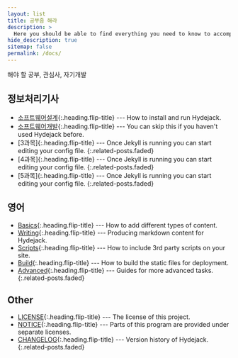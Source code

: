 ```yaml
---
layout: list
title: 공부좀 해라
description: >
  Here you should be able to find everything you need to know to accomplish the most common tasks when blogging with Hydejack.
hide_description: true
sitemap: false
permalink: /docs/
---
```


해야 할 공부, 관심사, 자기개발


## 정보처리기사
* [소프트웨어설계]{:.heading.flip-title} --- How to install and run Hydejack.
* [소프트웨어개발]{:.heading.flip-title} --- You can skip this if you haven't used Hydejack before.
* [3과목]{:.heading.flip-title} --- Once Jekyll is running you can start editing your config file.
{:.related-posts.faded}
* [4과목]{:.heading.flip-title} --- Once Jekyll is running you can start editing your config file.
{:.related-posts.faded}
* [5과목]{:.heading.flip-title} --- Once Jekyll is running you can start editing your config file.
{:.related-posts.faded}

## 영어
* [Basics]{:.heading.flip-title} --- How to add different types of content.
* [Writing]{:.heading.flip-title} --- Producing markdown content for Hydejack.
* [Scripts]{:.heading.flip-title} --- How to include 3rd party scripts on your site.
* [Build]{:.heading.flip-title} --- How to build the static files for deployment.
* [Advanced]{:.heading.flip-title} --- Guides for more advanced tasks.
{:.related-posts.faded}

## Other
* [LICENSE]{:.heading.flip-title} --- The license of this project.
* [NOTICE]{:.heading.flip-title} --- Parts of this program are provided under separate licenses.
* [CHANGELOG]{:.heading.flip-title} --- Version history of Hydejack.
{:.related-posts.faded}

[소프트웨어설계]: study1.md
[소프트웨어개발]: study2.md
[upgrade]: upgrade.md
[config]: config.md
[basics]: basics.md
[writing]: writing.md
[scripts]: scripts.md
[build]: build.md
[advanced]: advanced.md
[LICENSE]: ../LICENSE.md
[NOTICE]: ../NOTICE.md
[CHANGELOG]: ../CHANGELOG.md
